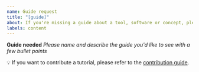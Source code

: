 ```yaml
---
name: Guide request
title: "[guide]"
about: If you're missing a guide about a tool, software or concept, please let us know.
labels: content
---
```


**Guide needed**
*Please name and describe the guide you'd like to see with a few bullet points*

:bulb: If you want to contribute a tutorial, please refer to the [contribution guide](https://nfdi4plants.org/nfdi4plants.knowledgebase/docs/CONTRIBUTING.html).
